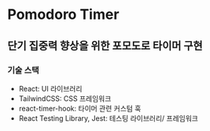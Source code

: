 # Pomodoro Timer

## 단기 집중력 향상을 위한 포모도로 타이머 구현


### 기술 스택
- React: UI 라이브러리
- TailwindCSS: CSS 프레임워크
- react-timer-hook: 타이머 관련 커스텀 훅
- React Testing Library, Jest: 테스팅 라이브러리/ 프레임워크

